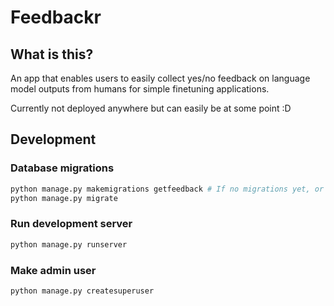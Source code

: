 # Feedbackr

## What is this?

An app that enables users to easily collect yes/no feedback on language model outputs from humans for simple finetuning applications.

Currently not deployed anywhere but can easily be at some point :D

## Development

### Database migrations

```bash
python manage.py makemigrations getfeedback # If no migrations yet, or need new ones
python manage.py migrate
```

### Run development server

```bash
python manage.py runserver
```

### Make admin user

```bash
python manage.py createsuperuser
```
